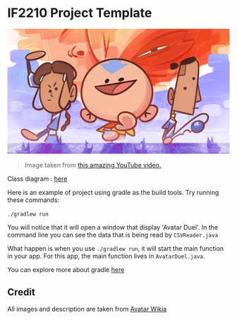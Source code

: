 # IF2210 Project Template

![](./thumbnail.jpg)
> Image taken from [this amazing YouTube video.](https://www.youtube.com/watch?v=nkX9vpsCi3I)

Class diagram : [here](https://www.draw.io/#G14HlTTgaMnMFkue-jKyBi_Nd2L9VMpUsd)

Here is an example of project using gradle as the build tools.
Try running these commands:

`./gradlew run`

You will notice that it will open a window that display 'Avatar Duel'.
In the command line you can see the data that is being read by `CSVReader.java`

What happen is when you use `./gradlew run`, it will start the main function in your app.
For this app, the main function lives in `AvatarDuel.java`.

You can explore more about gradle [here](https://guides.gradle.org/creating-new-gradle-builds/)

## Credit

All images and description are taken from [Avatar Wikia](https://avatar.fandom.com/wiki/Avatar_Wiki)
